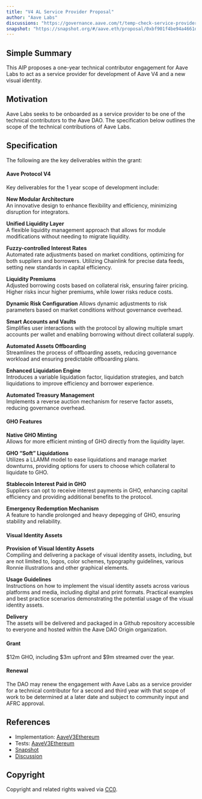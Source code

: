 ```yaml
---
title: "V4 AL Service Provider Proposal"
author: "Aave Labs"
discussions: "https://governance.aave.com/t/temp-check-service-provider-proposal/17866"
snapshot: "https://snapshot.org/#/aave.eth/proposal/0xbf901f4be94a4661dce8217b3b037a8607ea8953cbe32e7dbde6a882819d64b3"
---
```


## Simple Summary

This AIP proposes a one-year technical contributor engagement for Aave Labs to act as a service provider for development of Aave V4 and a new visual identity.

## Motivation

Aave Labs seeks to be onboarded as a service provider to be one of the technical contributors to the Aave DAO. The specification below outlines the scope of the technical contributions of Aave Labs.

## Specification

The following are the key deliverables within the grant:

#### **Aave Protocol V4**

Key deliverables for the 1 year scope of development include:

**New Modular Architecture**  
An innovative design to enhance flexibility and efficiency, minimizing disruption for integrators.

**Unified Liquidity Layer**  
A flexible liquidity management approach that allows for module modifications without needing to migrate liquidity.

**Fuzzy-controlled Interest Rates**  
Automated rate adjustments based on market conditions, optimizing for both suppliers and borrowers. Utilizing Chainlink for precise data feeds, setting new standards in capital efficiency.

**Liquidity Premiums**  
Adjusted borrowing costs based on collateral risk, ensuring fairer pricing. Higher risks incur higher premiums, while lower risks reduce costs.

**Dynamic Risk Configuration**
Allows dynamic adjustments to risk parameters based on market conditions without governance overhead.

**Smart Accounts and Vaults**  
Simplifies user interactions with the protocol by allowing multiple smart accounts per wallet and enabling borrowing without direct collateral supply.

**Automated Assets Offboarding**  
Streamlines the process of offboarding assets, reducing governance workload and ensuring predictable offboarding plans.

**Enhanced Liquidation Engine**  
Introduces a variable liquidation factor, liquidation strategies, and batch liquidations to improve efficiency and borrower experience.

**Automated Treasury Management**  
Implements a reverse auction mechanism for reserve factor assets, reducing governance overhead.

#### **GHO Features**

**Native GHO Minting**  
Allows for more efficient minting of GHO directly from the liquidity layer.

**GHO “Soft” Liquidations**  
Utilizes a LLAMM model to ease liquidations and manage market downturns, providing options for users to choose which collateral to liquidate to GHO.

**Stablecoin Interest Paid in GHO**  
Suppliers can opt to receive interest payments in GHO, enhancing capital efficiency and providing additional benefits to the protocol.

**Emergency Redemption Mechanism**  
A feature to handle prolonged and heavy depegging of GHO, ensuring stability and reliability.

#### **Visual Identity Assets**

**Provision of Visual Identity Assets**  
Compiling and delivering a package of visual identity assets, including, but are not limited to, logos, color schemes, typography guidelines, various Ronnie illustrations and other graphical elements.

**Usage Guidelines**  
Instructions on how to implement the visual identity assets across various platforms and media, including digital and print formats. Practical examples and best practice scenarios demonstrating the potential usage of the visual identity assets.

**Delivery**  
The assets will be delivered and packaged in a Github repository accessible to everyone and hosted within the Aave DAO Origin organization.

#### **Grant**

$12m GHO, including $3m upfront and $9m streamed over the year.

#### **Renewal**

The DAO may renew the engagement with Aave Labs as a service provider for a technical contributor for a second and third year with that scope of work to be determined at a later date and subject to community input and AFRC approval.

## References

- Implementation: [AaveV3Ethereum](https://github.com/bgd-labs/aave-proposals-v3/blob/main/src/20240614_AaveV3Ethereum_V4ALServiceProviderProposal/AaveV3Ethereum_V4ALServiceProviderProposal_20240614.sol)
- Tests: [AaveV3Ethereum](https://github.com/bgd-labs/aave-proposals-v3/blob/main/src/20240614_AaveV3Ethereum_V4ALServiceProviderProposal/AaveV3Ethereum_V4ALServiceProviderProposal_20240614.t.sol)
- [Snapshot](https://snapshot.org/#/aave.eth/proposal/0xbf901f4be94a4661dce8217b3b037a8607ea8953cbe32e7dbde6a882819d64b3)
- [Discussion](https://governance.aave.com/t/temp-check-service-provider-proposal/17866)

## Copyright

Copyright and related rights waived via [CC0](https://creativecommons.org/publicdomain/zero/1.0/).
